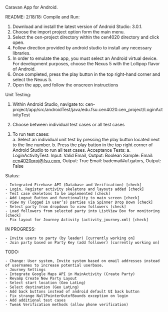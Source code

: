 Caravan App for Android. 

README:
2/18/18:
Compile and Run: 
1.	Download and install the latest version of Android Studio: 3.0.1. 
2.	Choose the import project option form the main menu. 
3.	Select the cen-project directory within the cen4020 directory and click open.
4.	Follow direction provided by android studio to install any necessary libraries. 
5.	In order to emulate the app, you must select an Android virtual device. For development purposes, choose the Nexus 5 with the Lollipop flavor of Android. 
6.	Once completed, press the play button in the top right-hand corner and select the Nexus 5.
7.	Open the app, and follow the onscreen instructions

Unit Testing:

1.	Within Android Studio, navigate to:
	cen-project/app/src/androidTest/java/edu.fsu.cen4020.cen_project/LoginActivityTest

2.	Choose between individual test cases or all test cases
3.	To run test cases:	
	a.	Select an individual unit test by pressing the play button located next to the line number. 
	b.	Press the play button in the top right corner of Android Studio to run all test cases. 
Acceptance Tests:
	a.	LoginActivityTest:  Input: Valid Email, Output: Boolean 
			Sample: Email: cen4020proj@fsu.com, Output: True
	        Email: bademail#uf.gators, Output: False


Status:
	
	- Integrated Firebase API (Database and Verification) [check]
	- Login, Register activity skeletons and layouts added [check]
	- Test case skeletons to be implemented [check]
	- Add Logout Button and functionality to main screen [check]
	- View my (logged in user’s) parties via Spinner Drop Down [check]
	- Select party from dropdown to view followers [check]
	- Load followers from selected party into ListView Box for monitoring [check]
	- Fix layout for Journey Activity (activity_journey.xml) [check]

IN PROGRESS:

	- Invite users to party (by leader) [currently working on]
	- Join party based on Party Key (add follower) [currently working on]

TODO:

	- Change: User system, Invite system based on email addresses instead of usernames to increase potential userbase.
	- Journey Settings
	- Integrate Google Maps API in MainActivity (Create Party)
	- Revamp Create New Party Layout
	- Select start location (Geo LatLng)
	- Select destination (Geo LatLng)
	- Add back buttons instead of android default UI back button
	- Fix strange NullPointerOutofBounds exception on login
	- Add additional test cases
	- Tweak Verification methods (allow phone verification)
